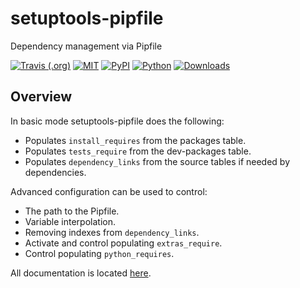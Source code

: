 # setuptools-pipfile

Dependency management via Pipfile

[![Travis (.org)](https://img.shields.io/travis/asyncon/setuptools-pipfile)](https://travis-ci.org/projects/asyncon/setuptools-pipfile)
[![MIT](https://img.shields.io/pypi/l/setuptools-pipfile.svg)](https://github.com/asyncon/setuptools-pipfile/blob/master/LICENSE)
[![PyPI](https://img.shields.io/pypi/v/setuptools-pipfile.svg)](https://pypi.org/project/setuptools-pipfile/)
[![Python](https://img.shields.io/pypi/pyversions/setuptools-pipfile.svg)](https://pypi.org/project/setuptools-pipfile/)
[![Downloads](https://pepy.tech/badge/setuptools-pipfile)](https://pepy.tech/project/setuptools-pipfile)

## Overview

In basic mode setuptools-pipfile does the following:

- Populates `install_requires` from the packages table.
- Populates `tests_require` from the dev-packages table.
- Populates `dependency_links` from the source tables if needed by dependencies.

Advanced configuration can be used to control:

- The path to the Pipfile.
- Variable interpolation.
- Removing indexes from `dependency_links`.
- Activate and control populating `extras_require`.
- Control populating `python_requires`.

All documentation is located [here](https://asyncon.github.io/setuptools-pipfile/).
